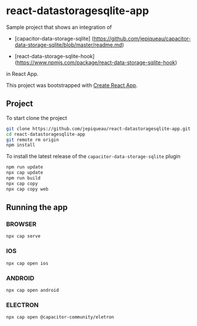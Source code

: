 # react-datastoragesqlite-app
Sample project that shows an integration of
 - [capacitor-data-storage-sqlite] (https://github.com/jepiqueau/capacitor-data-storage-sqlite/blob/master/readme.md)

 - [react-data-storage-sqlite-hook] (https://www.npmjs.com/package/react-data-storage-sqlite-hook)

in React App.



This project was bootstrapped with [Create React App](https://github.com/facebook/create-react-app).

## Project

To start clone the project
```bash
git clone https://github.com/jepiqueau/react-datastoragesqlite-app.git 
cd react-datastoragesqlite-app
git remote rm origin
npm install
```


To install the latest release of the ```capacitor-data-storage-sqlite``` plugin

```bash
npm run update
npx cap update
npm run build
npx cap copy
npx cap copy web
```

## Running the app

### BROWSER

```
npx cap serve
```

### IOS

```
npx cap open ios
```

### ANDROID

```
npx cap open android
```

### ELECTRON

```
npx cap open @capacitor-community/eletron
```
